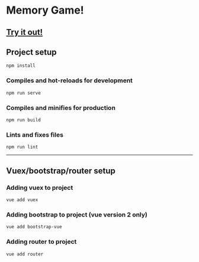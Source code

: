 # Memory Game! 
## [Try it out!](https://jaredc-memory-game.netlify.app/ "Memory Game!")

## Project setup
```
npm install
```

### Compiles and hot-reloads for development
```
npm run serve
```

### Compiles and minifies for production
```
npm run build
```

### Lints and fixes files
```
npm run lint
```

--------
## Vuex/bootstrap/router setup
### Adding vuex to project
```
vue add vuex
```

### Adding bootstrap to project (vue version 2 only)
```
vue add bootstrap-vue
```

### Adding router to project
```
vue add router
```
